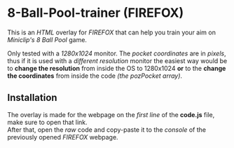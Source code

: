# 8-Ball-Pool-trainer (FIREFOX)
This is an _HTML_ overlay for _FIREFOX_ that can help you train your aim on _Miniclip's 8 Ball Pool_ game.  
  
Only tested with a _1280x1024_ monitor. The _pocket coordinates_ are in _pixels_, thus if it is used with a _different resolution_ monitor the easiest way would be to **change the resolution** from inside the OS to 1280x1024 **or** to the **change the coordinates** from inside the code _(the pozPocket array)_.
  
## Installation
The overlay is made for the webpage on the _first line_ of the **code.js** file, make sure to open that link.  
After that, open the _raw_ code and copy-paste it to the _console_ of the previously opened _FIREFOX_ webpage.
